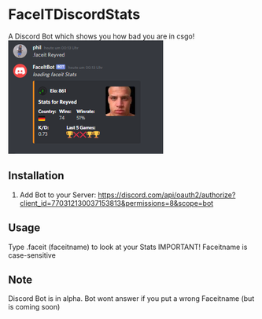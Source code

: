 # FaceITDiscordStats
A Discord Bot which shows you how bad you are in csgo!
<img src=https://raw.githubusercontent.com/pvhil/FaceItDiscord/master/DiscordBot.PNG>

## Installation
1. Add Bot to your Server: https://discord.com/api/oauth2/authorize?client_id=770312130037153813&permissions=8&scope=bot
## Usage
Type .faceit (faceitname) to look at your Stats
IMPORTANT! Faceitname is case-sensitive

## Note
Discord Bot is in alpha.
Bot wont answer if you put a wrong Faceitname (but is coming soon)
